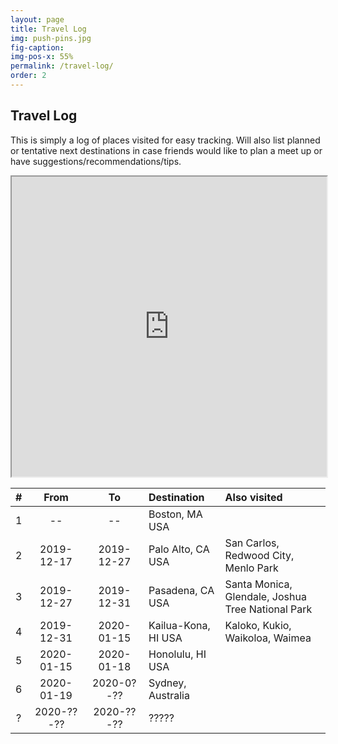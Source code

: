 ```yaml
---
layout: page
title: Travel Log
img: push-pins.jpg
fig-caption:
img-pos-x: 55%
permalink: /travel-log/
order: 2
---
```

## Travel Log

This is simply a log of places visited for easy tracking. Will also list planned or tentative next destinations in case friends would like to plan a meet up or have suggestions/recommendations/tips.

<iframe src="https://www.google.com/maps/d/u/0/embed?mid=1oxLJpepp84n6hh4AQPr082m7n4kWaLeX&z=3" width="100%" height="480"></iframe>

<div class="table-wrapper" markdown="block">

| #   | From       | To         | Destination          | Also visited |
| :-: | :--------: | :--------: | :------------------- | :----------- |
| 1   | --         | --         | Boston, MA USA       | |
| 2   | 2019-12-17 | 2019-12-27 | Palo Alto, CA USA    | San Carlos, Redwood City, Menlo Park |
| 3   | 2019-12-27 | 2019-12-31 | Pasadena, CA USA     | Santa Monica, Glendale, Joshua Tree National Park|
| 4   | 2019-12-31 | 2020-01-15 | Kailua-Kona, HI USA  | Kaloko, Kukio, Waikoloa, Waimea |
| 5   | 2020-01-15 | 2020-01-18 | Honolulu, HI USA     | |
| 6   | 2020-01-19 | 2020-0?-?? | Sydney, Australia    | |
| ?   | 2020-??-?? | 2020-??-?? | ?????                | |

</div>
